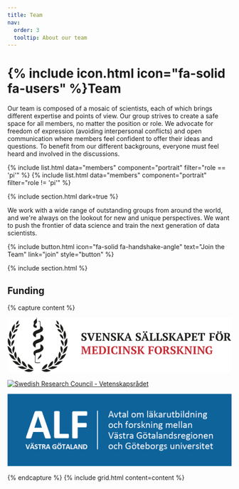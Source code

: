 ```yaml
---
title: Team
nav:
  order: 3
  tooltip: About our team
---
```


# {% include icon.html icon="fa-solid fa-users" %}Team

Our team is composed of a mosaic of scientists, each of which brings different expertise and points of view. Our group strives to create a safe space for all members, no matter the position or role. We advocate for freedom of expression (avoiding interpersonal conflicts) and open communication where members feel confident to offer their ideas and questions. To benefit from our different backgrouns, everyone must feel heard and involved in the discussions. 

{% include list.html data="members" component="portrait" filter="role == 'pi'" %}
{% include list.html data="members" component="portrait" filter="role != 'pi'" %}

{% include section.html dark=true %}

We work with a wide range of outstanding groups from around the world, and we're always on the lookout for new and unique perspectives.
We want to push the frontier of data science and train the next generation of data scientists.

{%
  include button.html
  icon="fa-solid fa-handshake-angle"
  text="Join the Team"
  link="join"
  style="button"
%}

{% include section.html %}

## Funding

{% capture content %}

[![Swedish Society for Medical Research - Svenska Sällskapet för Medicinsk Forskning](images/team/ssmf-logo-head.svg)](https://www.ssmf.se/)  

[![Swedish Research Council - Vetenskapsrådet](images/team/logotyp_vetenskapsrådet_liggande_sv.svg)](https://www.vr.se/)  

[![ALF-Agreement concerning research and education of doctors](images/team/alf.png)](https://www.alfvastragotaland.se/)  

{% endcapture %}
{% include grid.html content=content %}

